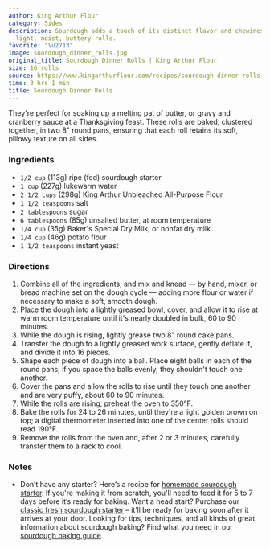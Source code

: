 ```yaml
---
author: King Arthur Flour
category: Sides
description: Sourdough adds a touch of its distinct flavor and chewiness to these
  light, moist, buttery rolls.
favorite: "\u2713"
image: sourdough_dinner_rolls.jpg
original_title: Sourdough Dinner Rolls | King Arthur Flour
size: 16 rolls
source: https://www.kingarthurflour.com/recipes/sourdough-dinner-rolls-recipe
time: 3 hrs 1 min
title: Sourdough Dinner Rolls
---
```


They're perfect for soaking up a melting pat of butter, or gravy and cranberry sauce at a Thanksgiving feast. These rolls are baked, clustered together, in two 8" round pans, ensuring that each roll retains its soft, pillowy texture on all sides.

### Ingredients

* `1/2 cup` (113g) ripe (fed) sourdough starter
* `1 cup` (227g) lukewarm water
* `2 1/2 cups` (298g) King Arthur Unbleached All-Purpose Flour
* `1 1/2 teaspoons` salt
* `2 tablespoons` sugar
* `6 tablespoons` (85g) unsalted butter, at room temperature
* `1/4 cup` (35g) Baker's Special Dry Milk, or nonfat dry milk
* `1/4 cup` (46g) potato flour
* `1 1/2 teaspoons` instant yeast

### Directions

1. Combine all of the ingredients, and mix and knead — by hand, mixer, or bread machine set on the dough cycle — adding more flour or water if necessary to make a soft, smooth dough.
2. Place the dough into a lightly greased bowl, cover, and allow it to rise at warm room temperature until it's nearly doubled in bulk, 60 to 90 minutes.
3. While the dough is rising, lightly grease two 8" round cake pans.
4. Transfer the dough to a lightly greased work surface, gently deflate it, and divide it into 16 pieces.
5. Shape each piece of dough into a ball. Place eight balls in each of the round pans; if you space the balls evenly, they shouldn't touch one another.
6. Cover the pans and allow the rolls to rise until they touch one another and are very puffy, about 60 to 90 minutes.
7. While the rolls are rising, preheat the oven to 350°F.
8. Bake the rolls for 24 to 26 minutes, until they're a light golden brown on top; a digital thermometer inserted into one of the center rolls should read 190°F.
9. Remove the rolls from the oven and, after 2 or 3 minutes, carefully transfer them to a rack to cool.

### Notes

- Don’t have any starter? Here’s a recipe for [homemade sourdough starter](https://www.kingarthurflour.com/recipes/sourdough-starter-recipe). If you're making it from scratch, you'll need to feed it for 5 to 7 days before it’s ready for baking. Want a head start? Purchase our [classic fresh sourdough starter](https://shop.kingarthurflour.com/items/classic-fresh-sourdough-starter-1-oz) – it’ll be ready for baking soon after it arrives at your door. Looking for tips, techniques, and all kinds of great information about sourdough baking? Find what you need in our [sourdough baking guide](https://www.kingarthurflour.com/guides/sourdough/).